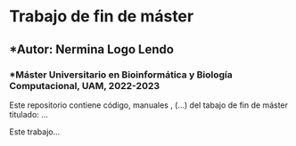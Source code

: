 # Trabajo de fin de máster 

## *Autor: Nermina Logo Lendo

### *Máster Universitario en Bioinformática y Biología Computacional, UAM, 2022-2023

Este repositorio contiene código, manuales , (...) del tabajo de fin de máster titulado: ...


Este trabajo...
